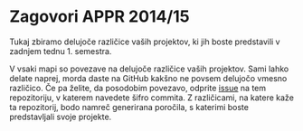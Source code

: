 # Zagovori APPR 2014/15

Tukaj zbiramo delujoče različice vaših projektov, ki jih boste predstavili v zadnjem tednu 1. semestra.

V vsaki mapi so povezave na delujoče različice vaših projektov. Sami lahko delate naprej, morda daste na GitHub kakšno ne povsem delujočo vmesno različico. Če pa želite, da posodobim povezavo, odprite [issue](https://github.com/jaanos/APPR-2014-15-zagovori/issues) na tem repozitoriju, v katerem navedete šifro commita. Z različicami, na katere kaže ta repozitorij, bodo namreč generirana poročila, s katerimi boste predstavljali svoje projekte.
